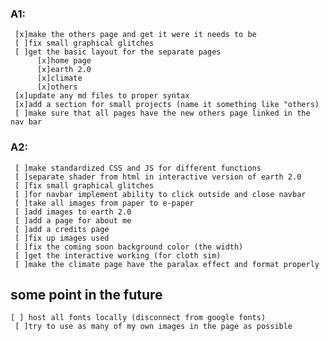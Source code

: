 ### A1:
     [x]make the others page and get it were it needs to be
     [ ]fix small graphical glitches
     [ ]get the basic layout for the separate pages
          [x]home page
          [x]earth 2.0
          [x]climate
          [x]others
     [x]update any md files to proper syntax
     [x]add a section for small projects (name it something like "others)
     [ ]make sure that all pages have the new others page linked in the nav bar
     
### A2:
     [ ]make standardized CSS and JS for different functions 
     [ ]separate shader from html in interactive version of earth 2.0
     [ ]fix small graphical glitches
     [ ]for navbar implement ability to click outside and close navbar
     [ ]take all images from paper to e-paper
     [ ]add images to earth 2.0
     [ ]add a page for about me
     [ ]add a credits page
     [ ]fix up images used
     [ ]fix the coming soon background color (the width)
     [ ]get the interactive working (for cloth sim)
     [ ]make the climate page have the paralax effect and format properly
## some point in the future
	[ ] host all fonts locally (disconnect from google fonts)
     [ ]try to use as many of my own images in the page as possible
